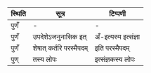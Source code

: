 | स्थिति | सूत्र | टिप्पणी |
| ----- | ------- | ------ |
| पुणँ | - | - |
| पुणँ | उपदेशेऽजनुनासिक इत् | अँ-इत्यस्य इत्संज्ञा |
| पुणँ | शेषात् कर्तरि परस्मैपदम् | इति परस्मैपदम् |
| पुण् | तस्य लोपः | इत्संज्ञकस्य लोपः |
